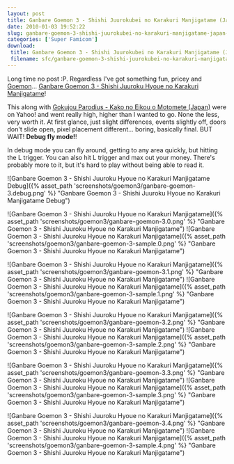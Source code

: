 ```yaml
---
layout: post
title: Ganbare Goemon 3 - Shishi Juurokubei no Karakuri Manjigatame (Japan) (Sample)
date: 2010-01-03 19:52:22
slug: ganbare-goemon-3-shishi-juurokubei-no-karakuri-manjigatame-japan-sample
categories: ['Super Famicom']
download:
 title: Ganbare Goemon 3 - Shishi Juurokubei no Karakuri Manjigatame (Japan) (Sample)
 filename: sfc/ganbare-goemon-3-shishi-juurokubei-no-karakuri-manjigatame-japan-sample.7z
---
```


Long time no post :P. Regardless I've got something fun, pricey and [Goemon](http://superfamicom.org/info/ganbare-goemon-yuki-hime-kyuushutsu-emaki/ "Ganbare Goemon - Yuki Hime Kyuushutsu Emaki")...  [Ganbare Goemon 3 - Shishi Juuroku Hyoue no Karakuri Manjigatame](http://superfamicom.org/info/ganbare-goemon-3-shishi-juuroku-hyoue-no-karakuri-manjigatame/ "Ganbare Goemon 3 - Shishi Juuroku Hyoue no Karakuri Manjigatame")!

This along with [Gokujou Parodius - Kako no Eikou o Motomete (Japan)](http://superfamicom.org/info/gokujou-parodius/ "Gokujou Parodius - Kako no Eikou o Motomete (Japan)") were on Yahoo! and went really high, higher than I wanted to go. None the less, very worth it. At first glance, just slight differences, events slightly off, doors don't slide open, pixel placement different... boring, basically final. BUT WAIT! **Debug fly mode!**!

In debug mode you can fly around, getting to any area quickly, but hitting the L trigger. You can also hit L trigger and max out your money. There's probably more to it, but it's hard to play without being able to read it.

![Ganbare Goemon 3 - Shishi Juuroku Hyoue no Karakuri Manjigatame Debug]({% asset_path 'screenshots/goemon3/ganbare-goemon-3.debug.png' %} "Ganbare Goemon 3 - Shishi Juuroku Hyoue no Karakuri Manjigatame Debug")

![Ganbare Goemon 3 - Shishi Juuroku Hyoue no Karakuri Manjigatame]({% asset_path 'screenshots/goemon3/ganbare-goemon-3.0.png' %} "Ganbare Goemon 3 - Shishi Juuroku Hyoue no Karakuri Manjigatame")
![Ganbare Goemon 3 - Shishi Juuroku Hyoue no Karakuri Manjigatame]({% asset_path 'screenshots/goemon3/ganbare-goemon-3-sample.0.png' %} "Ganbare Goemon 3 - Shishi Juuroku Hyoue no Karakuri Manjigatame")

![Ganbare Goemon 3 - Shishi Juuroku Hyoue no Karakuri Manjigatame]({% asset_path 'screenshots/goemon3/ganbare-goemon-3.1.png' %} "Ganbare Goemon 3 - Shishi Juuroku Hyoue no Karakuri Manjigatame")
![Ganbare Goemon 3 - Shishi Juuroku Hyoue no Karakuri Manjigatame]({% asset_path 'screenshots/goemon3/ganbare-goemon-3-sample.1.png' %} "Ganbare Goemon 3 - Shishi Juuroku Hyoue no Karakuri Manjigatame")

![Ganbare Goemon 3 - Shishi Juuroku Hyoue no Karakuri Manjigatame]({% asset_path 'screenshots/goemon3/ganbare-goemon-3.2.png' %} "Ganbare Goemon 3 - Shishi Juuroku Hyoue no Karakuri Manjigatame")
![Ganbare Goemon 3 - Shishi Juuroku Hyoue no Karakuri Manjigatame]({% asset_path 'screenshots/goemon3/ganbare-goemon-3-sample.2.png' %} "Ganbare Goemon 3 - Shishi Juuroku Hyoue no Karakuri Manjigatame")

![Ganbare Goemon 3 - Shishi Juuroku Hyoue no Karakuri Manjigatame]({% asset_path 'screenshots/goemon3/ganbare-goemon-3.3.png' %} "Ganbare Goemon 3 - Shishi Juuroku Hyoue no Karakuri Manjigatame")
![Ganbare Goemon 3 - Shishi Juuroku Hyoue no Karakuri Manjigatame]({% asset_path 'screenshots/goemon3/ganbare-goemon-3-sample.3.png' %} "Ganbare Goemon 3 - Shishi Juuroku Hyoue no Karakuri Manjigatame")

![Ganbare Goemon 3 - Shishi Juuroku Hyoue no Karakuri Manjigatame]({% asset_path 'screenshots/goemon3/ganbare-goemon-3.4.png' %} "Ganbare Goemon 3 - Shishi Juuroku Hyoue no Karakuri Manjigatame")
![Ganbare Goemon 3 - Shishi Juuroku Hyoue no Karakuri Manjigatame]({% asset_path 'screenshots/goemon3/ganbare-goemon-3-sample.4.png' %} "Ganbare Goemon 3 - Shishi Juuroku Hyoue no Karakuri Manjigatame")
